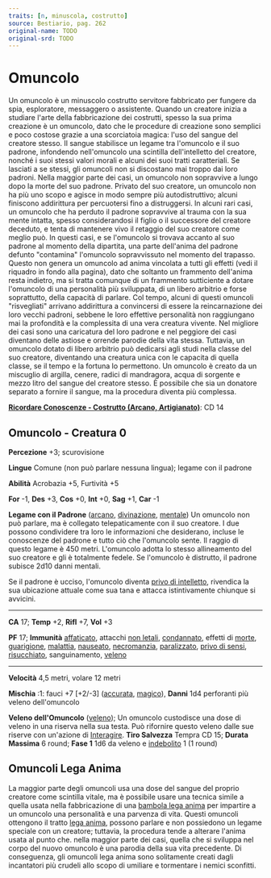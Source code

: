 ```yaml
---
traits: [n, minuscola, costrutto]
source: Bestiario, pag. 262
original-name: TODO
original-srd: TODO
---
```


# Omuncolo

Un omuncolo è un minuscolo costrutto servitore fabbricato per fungere da spia,
esploratore, messaggero o assistente. Quando un creatore inizia a studiare
l'arte della fabbricazione dei costrutti, spesso la sua prima creazione è un
omuncolo, dato che le procedure di creazione sono semplici e poco costose grazie
a una scorciatoia magica: l'uso del sangue del creatore stesso. Il sangue
stabilisce un legame tra l'omuncolo e il suo padrone, infondendo nell'omuncolo
una scintilla dell'intelletto del creatore, nonché i suoi stessi valori morali e
alcuni dei suoi tratti caratteriali. Se lasciati a se stessi, gli omuncoli non
si discostano mai troppo dai loro padroni. Nella maggior parte dei casi, un
omuncolo non sopravvive a lungo dopo la morte del suo padrone. Privato del suo
creatore, un omuncolo non ha più uno scopo e agisce in modo sempre più
autodistruttivo; alcuni finiscono addirittura per percuotersi fino a
distruggersi. ln alcuni rari casi, un omuncolo che ha perduto il padrone
sopravvive al trauma con la sua mente intatta, spesso considerandosi il figlio o
il successore del creatore deceduto, e tenta di mantenere vivo il retaggio del
suo creatore come meglio può. In questi casi, e se l'omuncolo si trovava accanto
al suo padrone al momento della dipartita, una parte dell'anima del padrone
defunto "contamina" l'omuncolo sopravvissuto nel momento del trapasso. Questo
non genera un omuncolo ad anima vincolata a tutti gli effetti (vedi il riquadro
in fondo alla pagina), dato che soltanto un frammento dell'anima resta indietro,
ma si tratta comunque di un frammento sutticiente a dotare l'omuncolo di una
personalità più sviluppata, di un libero arbitrio e forse soprattutto, della
capacità di parlare. Col tempo, alcuni di questi omuncoli "risvegliati" arrivano
addirittura a convincersi di essere la reincarnazione dei loro vecchi padroni,
sebbene le loro effettive personalità non raggiungano mai la profondità e la
complessita di una vera creatura vivente. Nel migliore dei casi sono una
caricatura del loro padrone e nel peggiore dei casi diventano delle astiose e
orrende parodie della vita stessa. Tuttavia, un omuncolo dotato di libero
arbitrio può dedicarsi agli studi nella classe del suo creatore, diventando una
creatura unica con le capacita di quella classe, se il tempo e la fortuna lo
permettono. Un omuncolo è creato da un miscuglio di argilla, cenere, radici di
mandragora, acqua di sorgente e mezzo litro del sangue del creatore stesso. È
possibile che sia un donatore separato a fornire il sangue, ma la procedura
diventa più complessa.

**[Ricordare Conoscenze - Costrutto (Arcano, Artigianato)](/azioni/abilita/ricordare-conoscenze)**:
CD 14

## Omuncolo - Creatura 0

**Percezione** +3; scurovisione

**Lingue** Comune (non può parlare nessuna lingua); legame con il padrone

**Abilità** Acrobazia +5, Furtività +5

**For** -1, **Des** +3, **Cos** +0, **Int** +0, **Sag** +1, **Car** -1

**Legame con il Padrone** ([arcano](/tratti/arcano),
[divinazione](/tratti/divinazione), [mentale](/tratti/mentale)) Un omuncolo non
può parlare, ma è collegato telepaticamente con il suo creatore. I due possono
condividere tra loro le informazioni che desiderano, incluse le conoscenze del
padrone e tutto ciò che l'omuncolo sente. Il raggio di questo legame è 450
metri. L'omuncolo adotta lo stesso allineamento del suo creatore e gli è
totalmente fedele. Se l'omuncolo è distrutto, il padrone subisce 2d10 danni
mentali.

Se il padrone è ucciso, l'omuncolo diventa
[privo di intelletto](/tratti/privo-di-intelletto), rivendica la sua ubicazione
attuale come sua tana e attacca istintivamente chiunque si avvicini.

---

**CA** 17; **Temp** +2, **Rifl** +7, **Vol** +3

**PF** 17; **Immunità** [affaticato](/condizioni/affaticato), attacchi
[non letali](/tratti/non-letale), [condannato](/condizioni/condannato), effetti
di [morte](/tratti/morte), [guarigione](/tratti/guarigione),
[malattia](/tratti/malattia), [nauseato](/condizioni/nauseato),
[necromanzia](/tratti/necromanzia), [paralizzato](/condizioni/paralizzato),
[privo di sensi](/condizioni/privo-di-sensi),
[risucchiato](/condizioni/risucchiato), sanguinamento, [veleno](/tratti/veleno)

---

**Velocità** 4,5 metri, volare 12 metri

**Mischia** :1: fauci +7 \[+2/-3] ([accurata](/tratti/accurata),
[magico](/tratti/magico)), **Danni** 1d4 perforanti più veleno dell'omuncolo

**Veleno dell'Omuncolo** ([veleno](/tratti/veleno)); Un omuncolo custodisce una
dose di veleno in una riserva nella sua testa. Può rifornire questo veleno dalle
sue riserve con un'azione di [Interagire](/azioni/interagire). **Tiro Salvezza**
Tempra CD 15; **Durata Massima** 6 round; **Fase 1** 1d6 da veleno e
[indebolito](/condizioni/indebolito) 1 (1 round)

## **Omuncoli Lega Anima**

La maggior parte degli omuncoli usa una dose del sangue del proprio creatore
come scintilla vitale, ma è possibile usare una tecnica simile a quella usata
nella fabbricazione di una [bambola lega anima](/creature/bambola-lega-anima)
per impartire a un omuncolo una personalità e una parvenza di vita. Questi
omuncoli ottengono il tratto [lega anima](/tratti/lega-anima), possono parlare e
non possiedono un legame speciale con un creatore; tuttavia, la procedura tende
a alterare l'anima usata al punto che. nella maggior parte dei casi, quella che
si sviluppa nel corpo del nuovo omuncolo è una parodia della sua vita
precedente. Di conseguenza, gli omuncoli lega anima sono solitamente creati
dagli incantatori più crudeli allo scopo di umiliare e tormentare i nemici
sconfitti.
